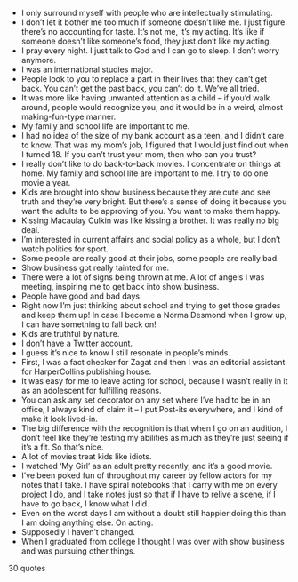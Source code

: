  - I only surround myself with people who are intellectually stimulating.
 - I don’t let it bother me too much if someone doesn’t like me. I just figure there’s no accounting for taste. It’s not me, it’s my acting. It’s like if someone doesn’t like someone’s food, they just don’t like my acting.
 - I pray every night. I just talk to God and I can go to sleep. I don’t worry anymore.
 - I was an international studies major.
 - People look to you to replace a part in their lives that they can’t get back. You can’t get the past back, you can’t do it. We’ve all tried.
 - It was more like having unwanted attention as a child – if you’d walk around, people would recognize you, and it would be in a weird, almost making-fun-type manner.
 - My family and school life are important to me.
 - I had no idea of the size of my bank account as a teen, and I didn’t care to know. That was my mom’s job, I figured that I would just find out when I turned 18. If you can’t trust your mom, then who can you trust?
 - I really don’t like to do back-to-back movies. I concentrate on things at home. My family and school life are important to me. I try to do one movie a year.
 - Kids are brought into show business because they are cute and see truth and they’re very bright. But there’s a sense of doing it because you want the adults to be approving of you. You want to make them happy.
 - Kissing Macaulay Culkin was like kissing a brother. It was really no big deal.
 - I’m interested in current affairs and social policy as a whole, but I don’t watch politics for sport.
 - Some people are really good at their jobs, some people are really bad.
 - Show business got really tainted for me.
 - There were a lot of signs being thrown at me. A lot of angels I was meeting, inspiring me to get back into show business.
 - People have good and bad days.
 - Right now I’m just thinking about school and trying to get those grades and keep them up! In case I become a Norma Desmond when I grow up, I can have something to fall back on!
 - Kids are truthful by nature.
 - I don’t have a Twitter account.
 - I guess it’s nice to know I still resonate in people’s minds.
 - First, I was a fact checker for Zagat and then I was an editorial assistant for HarperCollins publishing house.
 - It was easy for me to leave acting for school, because I wasn’t really in it as an adolescent for fulfilling reasons.
 - You can ask any set decorator on any set where I’ve had to be in an office, I always kind of claim it – I put Post-its everywhere, and I kind of make it look lived-in.
 - The big difference with the recognition is that when I go on an audition, I don’t feel like they’re testing my abilities as much as they’re just seeing if it’s a fit. So that’s nice.
 - A lot of movies treat kids like idiots.
 - I watched ‘My Girl’ as an adult pretty recently, and it’s a good movie.
 - I’ve been poked fun of throughout my career by fellow actors for my notes that I take. I have spiral notebooks that I carry with me on every project I do, and I take notes just so that if I have to relive a scene, if I have to go back, I know what I did.
 - Even on the worst days I am without a doubt still happier doing this than I am doing anything else. On acting.
 - Supposedly I haven’t changed.
 - When I graduated from college I thought I was over with show business and was pursuing other things.

30 quotes